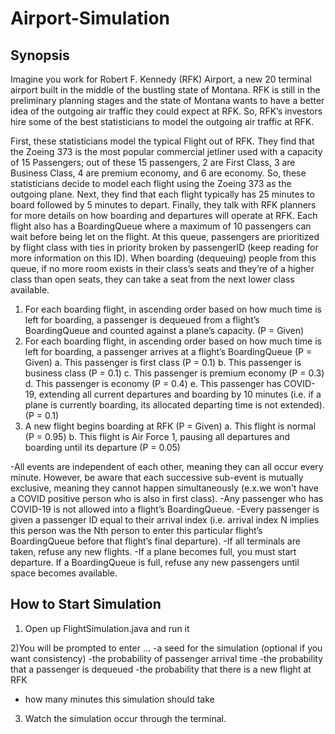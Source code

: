 # Airport-Simulation

## Synopsis
Imagine you work for Robert F. Kennedy (RFK) Airport, a new 20 terminal airport built in the middle of
the bustling state of Montana. RFK is still in the preliminary planning stages and the state of Montana
wants to have a better idea of the outgoing air traffic they could expect at RFK. So, RFK’s investors hire
some of the best statisticians to model the outgoing air traffic at RFK.

First, these statisticians model the typical Flight out of RFK. They find that the Zoeing 373 is the most
popular commercial jetliner used with a capacity of 15 Passengers; out of these 15 passengers, 2 are First
Class, 3 are Business Class, 4 are premium economy, and 6 are economy. So, these statisticians decide to
model each flight using the Zoeing 373 as the outgoing plane. Next, they find that each flight typically
has 25 minutes to board followed by 5 minutes to depart. Finally, they talk with RFK planners for more
details on how boarding and departures will operate at RFK. Each flight also has a BoardingQueue
where a maximum of 10 passengers can wait before being let on the flight. At this queue, passengers are
prioritized by flight class with ties in priority broken by passengerID (keep reading for more information
on this ID). When boarding (dequeuing) people from this queue, if no more room exists in their class’s
seats and they’re of a higher class than open seats, they can take a seat from the next lower class
available.

1. For each boarding flight, in ascending order based on how much time is left for boarding, a
passenger is dequeued from a flight’s BoardingQueue and counted against a plane’s capacity.
(P = Given)
2. For each boarding flight, in ascending order based on how much time is left for boarding, a
passenger arrives at a flight’s BoardingQueue (P = Given)
a. This passenger is first class (P = 0.1)
b. This passenger is business class (P = 0.1)
c. This passenger is premium economy (P = 0.3)
d. This passenger is economy (P = 0.4)
e. This passenger has COVID-19, extending all current departures and boarding
by 10 minutes (i.e. if a plane is currently boarding, its allocated departing time
is not extended). (P = 0.1)
3. A new flight begins boarding at RFK (P = Given)
a. This flight is normal (P = 0.95)
b. This flight is Air Force 1, pausing all departures and boarding until its
departure (P = 0.05)

-All events are independent of each other, meaning they can all occur every minute. However, be aware
that each successive sub-event is mutually exclusive, meaning they cannot happen simultaneously (e.x.we won’t have a COVID positive person who is also in first class). -Any passenger who has COVID-19 is not allowed into a flight’s BoardingQueue.
-Every passenger is given a passenger ID equal to their arrival index (i.e. arrival index N implies this person was the Nth person to enter this particular flight’s
BoardingQueue before that flight’s final departure). 
-If all terminals are taken, refuse any new flights. 
-If a plane becomes full, you must start departure. If a BoardingQueue is full, refuse any new passengers until
space becomes available. 



## How to Start Simulation

1) Open up FlightSimulation.java and run it

2)You will be prompted to enter ...
-a seed for the simulation (optional if you want consistency)
-the probability of passenger arrival time
-the probability that a passenger is dequeued
-the probability that there is a new flight at RFK
- how many minutes this simulation should take

3) Watch the simulation occur through the terminal.
    










